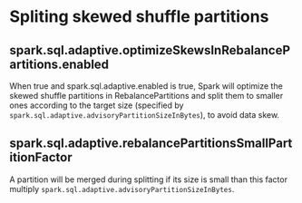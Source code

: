 # Spliting skewed shuffle partitions

## spark.sql.adaptive.optimizeSkewsInRebalancePartitions.enabled

When true and spark.sql.adaptive.enabled is true, Spark will optimize the skewed shuffle partitions in RebalancePartitions and split them to smaller ones according to the target size (specified by `spark.sql.adaptive.advisoryPartitionSizeInBytes`), to avoid data skew.

## spark.sql.adaptive.rebalancePartitionsSmallPartitionFactor

A partition will be merged during splitting if its size is small than this factor multiply `spark.sql.adaptive.advisoryPartitionSizeInBytes`.
